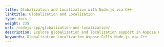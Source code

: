 ```yaml
---
title: Globalization and Localization with Node.js via C++
linktitle: Globalization and Localization
type: docs
weight: 235
url: /nodejs-cpp/globalization-and-localization/
description: Explore globalization and localization support in Aspose.Cells for Node.js via C++. Learn how to handle format cultures and change formats dynamically.
keywords: Globalization Localization Aspose.Cells Node.js via C++
---
```

